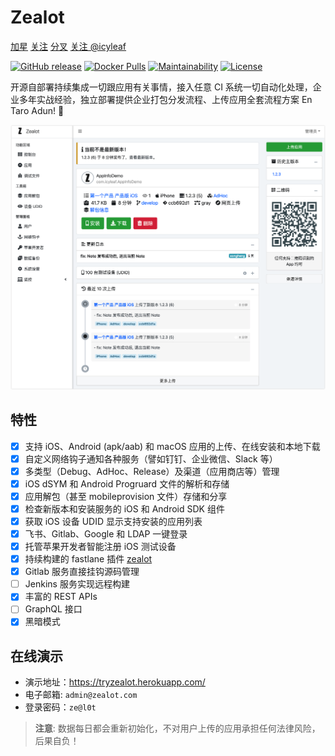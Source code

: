 # Zealot

<a class="github-button" href="https://github.com/tryzealot/zealot" data-icon="octicon-star" data-size="large" data-show-count="true" aria-label="Star tryzealot/zealot on GitHub">加星</a>
<a class="github-button" href="https://github.com/tryzealot/zealot/subscription" data-icon="octicon-eye" data-size="large" data-show-count="true" aria-label="Watch tryzealot/zealot on GitHub">关注</a>
<a class="github-button" href="https://github.com/tryzealot/zealot/fork" data-icon="octicon-repo-forked" data-size="large" data-show-count="true" aria-label="Fork tryzealot/zealot on GitHub">分叉</a>
<a class="github-button" href="https://github.com/icyleaf" data-size="large" data-show-count="true" aria-label="Follow @icyleaf on GitHub">关注 @icyleaf</a>

[![GitHub release](https://img.shields.io/github/v/release/tryzealot/zealot?include_prereleases)](https://github.com/tryzealot/zealot/releases)
[![Docker Pulls](https://img.shields.io/docker/pulls/tryzealot/zealot.svg)](https://hub.docker.com/r/tryzealot/zealot/)
[![Maintainability](https://codeclimate.com/github/tryzealot/zealot/badges/gpa.svg)](https://codeclimate.com/github/tryzealot/zealot)
[![License](https://img.shields.io/github/license/tryzealot/zealot)](https://github.com/tryzealot/zealot/blob/develop/LICENSE)

开源自部署持续集成一切跟应用有关事情，接入任意 CI 系统一切自动化处理，企业多年实战经验，独立部署提供企业打包分发流程、上传应用全套流程方案 En Taro Adun! 🖖

![Zealot Dashboard](_media/showcase.png)

## 特性

- [x] 支持 iOS、Android (apk/aab) 和 macOS 应用的上传、在线安装和本地下载
- [x] 自定义网络钩子通知各种服务（譬如钉钉、企业微信、Slack 等）
- [x] 多类型（Debug、AdHoc、Release）及渠道（应用商店等）管理
- [x] iOS dSYM 和 Android Progruard 文件的解析和存储
- [x] 应用解包（甚至 mobileprovision 文件）存储和分享
- [x] 检查新版本和安装服务的 iOS 和 Android SDK 组件
- [x] 获取 iOS 设备 UDID 显示支持安装的应用列表
- [x] 飞书、Gitlab、Google 和 LDAP 一键登录
- [x] 托管苹果开发者智能注册 iOS 测试设备
- [x] 持续构建的 fastlane 插件 [zealot](https://github.com/tryzealot/fastlane-plugin-zealot)
- [x] Gitlab 服务直接挂钩源码管理
- [ ] Jenkins 服务实现远程构建
- [x] 丰富的 REST APIs
- [ ] GraphQL 接口
- [x] 黑暗模式

## 在线演示

- 演示地址：https://tryzealot.herokuapp.com/
- 电子邮箱: `admin@zealot.com`
- 登录密码：`ze@l0t`

> **注意**: 数据每日都会重新初始化，不对用户上传的应用承担任何法律风险，后果自负！
